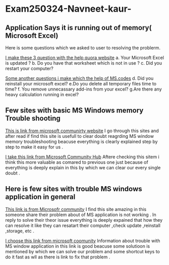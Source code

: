 # Exam250324-Navneet-kaur-
## Application Says it is running out of memory( Microsoft Excel)
Here is some questions  which we asked to user to resolving the problerm.


[I make these 3 question with the help quora website](https://www.quora.com/) 
a. Your Microsoft Excel is updated ?
b. Do you have that worksheet which is not in use ?
c. Did you restart your computer?


[Some another questions i make which the help of MS.codes](https://ms.codes/en-ca/blogs/microsoft-office/microsoft-excel-there-is-not-enough-disk-space?srsltid=AfmBOoqgJoZTN4Fivw5NkQIw7PAXA_YKJhq2daOkGhMtDrklxbeWeoJN )
d. Did you reinstall your microsoft excel?
e.Do you delete all temporary files time to time?
f. You remove unnecassary add-ins from your excel? 
g.Are there any heavy calculation running in excel?


## Few sites with basic MS Windows memory Trouble shooting 
 [This is link from microsoft communirty website](https://answers.microsoft.com/en-us/wind)
 I go through this sites and after read if find this site is usefull to clear doubt reagrding MS window memory troubleshooting beacuse everything is clearly explained step by step to make it easy for us .


[I take this link from Microsoft Community Hub](https://techcommunity.microsoft.com/blog/askperf/an-overview-of-troubleshooting-memory-issues/372673)
Aftere checking this sitem i think this more valuable as comared to previous one just because of everything is deeply explain in this by which we can clear our every single doubt .


## Here is  few sites with trouble MS windows application in general
[This link is from Microsofr community](https://answers.microsoft.com/en-us/windows/forum)
I find this site amazing in this someone share their problem about of  MS application is not working . In reply to solve their theor issue everything is deeply expained that how they can resolve it like they can resatart their computer ,check update ,reinstall ,storage, etc .

[I choose this link from microsoft coomunity](https://answers.microsoft.com/en-us/windows/forum/all/windows-11-no-microsoft-apps-working/5)
Information about trouble with MS window application in this link is good beacuse some solutioon is mentioned by which we can solve our problem and some shortcut keys to do it fast as wll as there is link to fix that problem . 



